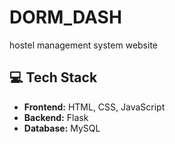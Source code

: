 # DORM_DASH
hostel management system website

## 💻 Tech Stack

- **Frontend:** HTML, CSS, JavaScript  
- **Backend:** Flask 
- **Database:** MySQL
